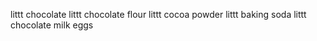 littt chocolate
littt chocolate flour
littt cocoa powder
littt baking soda
littt chocolate milk
eggs
